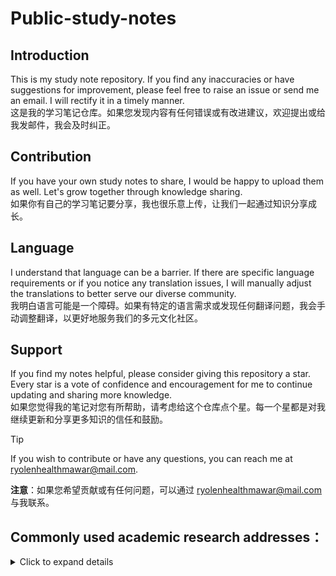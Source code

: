 # Public-study-notes

## Introduction
This is my study note repository. If you find any inaccuracies or have suggestions for improvement, please feel free to raise an issue or send me an email. I will rectify it in a timely manner.  
这是我的学习笔记仓库。如果您发现内容有任何错误或有改进建议，欢迎提出或给我发邮件，我会及时纠正。

## Contribution
If you have your own study notes to share, I would be happy to upload them as well. Let's grow together through knowledge sharing.  
如果你有自己的学习笔记要分享，我也很乐意上传，让我们一起通过知识分享成长。

## Language
I understand that language can be a barrier. If there are specific language requirements or if you notice any translation issues, I will manually adjust the translations to better serve our diverse community.  
我明白语言可能是一个障碍。如果有特定的语言需求或发现任何翻译问题，我会手动调整翻译，以更好地服务我们的多元文化社区。

## Support
If you find my notes helpful, please consider giving this repository a star. Every star is a vote of confidence and encouragement for me to continue updating and sharing more knowledge.  
如果您觉得我的笔记对您有所帮助，请考虑给这个仓库点个星。每一个星都是对我继续更新和分享更多知识的信任和鼓励。

> [!Tip]  
If you wish to contribute or have any questions, you can reach me at [ryolenhealthmawar@mail.com](mailto:ryolenhealthmawar@mail.com).

**注意**：如果您希望贡献或有任何问题，可以通过 [ryolenhealthmawar@mail.com](mailto:ryolenhealthmawar@mail.com) 与我联系。


## Commonly used academic research addresses：  

<details>
    <summary>Click to expand details</summary>
   
   1. **菜鸟教程** - [Runoob](https://www.runoob.com/) 
      - 菜鸟成长是一个提供各种编程语言和技术教程的网站，适合初学者和进阶学习者。

   2. **Quick Reference** - [Quick Reference](https://quickref.cn/) 
      - 为了方便开发人员查阅技术栈，分享这份快速参考备忘清单【速查表】。
   
   3. **哔哩哔哩** - [bilibili](https://www.bilibili.com/) 
      - 哔哩哔哩是一个视频分享网站，用户可以观看、上传、分享视频。
   
   4. **博客园** - [博客园](https://www.cnblogs.com/) 
      - 博客园是一个面向开发者的知识分享社区。
   
   5. **稀土掘金** - [稀土掘金](https://juejin.cn/) 
      - 稀土掘金是一个技术社区，提供各种技术文章和资讯。
   
   6. **CSDN** - [CSDN](https://www.csdn.net/) 
      - CSDN是中国最大的IT社区和服务平台。
   
   7. **Gitee** - [Gitee](https://gitee.com/) 
      - Gitee是一个基于Git的代码托管和研发协作平台。
   
   8. **北京大学镜像站** - [北京大学镜像站](https://mirrors.pku.edu.cn/) 
      - 北京大学镜像站提供软件、操作系统、开发工具等资源的镜像下载服务。
   
   9. **中科大镜像站** - [中科大镜像站](https://mirrors.ustc.edu.cn/) 
      - 中科大镜像站提供软件、操作系统、开发工具等资源的镜像下载服务。
   
   10. **果核剥壳** - [果核剥壳](https://www.ghxi.com/) 
       - 果核剥壳是一个提供软件下载、教程、资源分享的网站。
   
   11. **科技lion导航** - [科技lion](https://dh.kejilion.pro/) 
       - 科技lion导航是一个提供各种搜索工具、生活服务、推广活动、AI工具等分类链接的导航网站。
   
   12. **赵彤刚的小屋** - [赵彤刚的小屋](https://my.heheda.top/) 
       - 个人博客或网站，可能包含技术文章、个人项目、学习笔记等内容。
   
   13. **韩小韩Web API接口站** - [韩小韩Web API接口站](https://api.vvhan.com/) 
       - 提供免费Web API数据接口服务。
   
   14. **ITDOG** - [ITDOG](https://www.itdog.cn/) 
       - ITDOG提供在线网络测试工具，包括在线Ping、Tcping、网站测速、路由追踪、DNS查询等服务。
   
   15. **IP Ping工具** - [IP Ping](http://ip.ping0.cc/) 
       - 这是一个在线工具，可以用来测试IP地址的连通性。
   
   16. **金山文档** - [金山文档](https://www.kdocs.cn/view/l/cczZcgviXVhJ) 
       - 提供在线文档编辑和协作功能，支持多种文档格式。
   
   17. **diffchecker** - [diffchecker](https://www.diffchecker.com/zh-Hans/text-compare/) 
       - 在线查找两个文本文件之间的差异
      
   18. **在线markdown** - [在线markdown](https://tool.lu/markdown/) 
       - 在线markdown编辑器
   
   19. **在线磁力解析** - [webtor](https://webtor.io/) 
       - 在线磁力解析工具
   
   20. **在线Json格式解析** - [Json.cn](https://www.json.cn/) 
       - 在线Json格式校验
      
   21. **在线XML格式解析** - [XML格式化](https://www.jyshare.com/front-end/710/) 
       - 在线XML格式化
   
   22. **在线源站ip扫描** - [Censys](https://search.censys.io/) 
       - 在线源站ip扫描
      
   23. **在线域名解析查询** - [nslookup](https://uutool.cn/nslookup/) 
       - 在线nslookup域名解析查询工具
</details>
